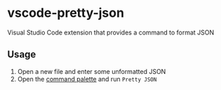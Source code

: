 # vscode-pretty-json

Visual Studio Code extension that provides a command to format JSON

## Usage

1. Open a new file and enter some unformatted JSON
1. Open the [command palette](https://code.visualstudio.com/docs/getstarted/userinterface#_command-palette) and run `Pretty JSON`
